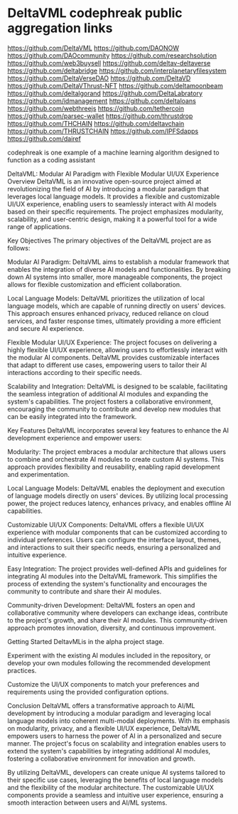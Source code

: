 # DeltaVML codephreak public aggregation links
https://github.com/DeltaVML
https://github.com/DAONOW
https://github.com/DAOcommunity
https://github.com/researchsolution
https://github.com/web3buysell
https://github.com/deltav-deltaverse
https://github.com/deltabridge
https://github.com/interplanetaryfilesystem
https://github.com/DeltaVerseDAO
https://github.com/DeltaVD
https://github.com/DeltaVThrust-NFT
https://github.com/deltamoonbeam
https://github.com/deltalgorand
https://github.com/DeltaLabratory
https://github.com/idmanagement
https://github.com/deltaloans
https://github.com/webthreejs
https://github.com/tethercoin
https://github.com/parsec-wallet
https://github.com/thrustdrop
https://github.com/THCHAIN
https://github.com/deltavchain
https://github.com/THRUSTCHAIN
https://github.com/IPFSdapps
https://github.com/dairef

codephreak is one example of a machine learning algorithm designed to function as a coding assistant


DeltaVML: Modular AI Paradigm with Flexible Modular UI/UX Experience
Overview
DeltaVML is an innovative open-source project aimed at revolutionizing the field of AI by introducing a modular paradigm that leverages local language models. It provides a flexible and customizable UI/UX experience, enabling users to seamlessly interact with AI models based on their specific requirements. The project emphasizes modularity, scalability, and user-centric design, making it a powerful tool for a wide range of applications.

Key Objectives
The primary objectives of the DeltaVML project are as follows:

Modular AI Paradigm: DeltaVML aims to establish a modular framework that enables the integration of diverse AI models and functionalities. By breaking down AI systems into smaller, more manageable components, the project allows for flexible customization and efficient collaboration.

Local Language Models: DeltaVML prioritizes the utilization of local language models, which are capable of running directly on users' devices. This approach ensures enhanced privacy, reduced reliance on cloud services, and faster response times, ultimately providing a more efficient and secure AI experience.

Flexible Modular UI/UX Experience: The project focuses on delivering a highly flexible UI/UX experience, allowing users to effortlessly interact with the modular AI components. DeltaVML provides customizable interfaces that adapt to different use cases, empowering users to tailor their AI interactions according to their specific needs.

Scalability and Integration: DeltaVML is designed to be scalable, facilitating the seamless integration of additional AI modules and expanding the system's capabilities. The project fosters a collaborative environment, encouraging the community to contribute and develop new modules that can be easily integrated into the framework.

Key Features
DeltaVML incorporates several key features to enhance the AI development experience and empower users:

Modularity: The project embraces a modular architecture that allows users to combine and orchestrate AI modules to create custom AI systems. This approach provides flexibility and reusability, enabling rapid development and experimentation.

Local Language Models: DeltaVML enables the deployment and execution of language models directly on users' devices. By utilizing local processing power, the project reduces latency, enhances privacy, and enables offline AI capabilities.

Customizable UI/UX Components: DeltaVML offers a flexible UI/UX experience with modular components that can be customized according to individual preferences. Users can configure the interface layout, themes, and interactions to suit their specific needs, ensuring a personalized and intuitive experience.

Easy Integration: The project provides well-defined APIs and guidelines for integrating AI modules into the DeltaVML framework. This simplifies the process of extending the system's functionality and encourages the community to contribute and share their AI modules.

Community-driven Development: DeltaVML fosters an open and collaborative community where developers can exchange ideas, contribute to the project's growth, and share their AI modules. This community-driven approach promotes innovation, diversity, and continuous improvement.

Getting Started
DeltavMLis in the alpha project stage.

Experiment with the existing AI modules included in the repository, or develop your own modules following the recommended development practices.

Customize the UI/UX components to match your preferences and requirements using the provided configuration options.

Conclusion
DeltaVML offers a transformative approach to AI/ML development by introducing a modular paradigm and leveraging local language models into coherent multi-modal deployments. With its emphasis on modularity, privacy, and a flexible UI/UX experience, DeltaVML empowers users to harness the power of AI in a personalized and secure manner. The project's focus on scalability and integration enables users to extend the system's capabilities by integrating additional AI modules, fostering a collaborative environment for innovation and growth.

By utilizing DeltaVML, developers can create unique AI systems tailored to their specific use cases, leveraging the benefits of local language models and the flexibility of the modular architecture. The customizable UI/UX components provide a seamless and intuitive user experience, ensuring a smooth interaction between users and AI/ML systems.
